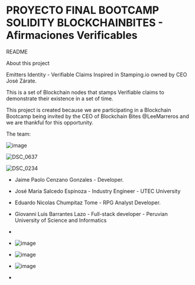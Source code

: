 # PROYECTO FINAL BOOTCAMP SOLIDITY BLOCKCHAINBITES - Afirmaciones Verificables

README

About this project

Emitters Identity  - Verifiable Claims Inspired in Stamping.io owned by CEO José Zárate.

This is a set of Blockchain nodes that stamps Verifiable claims to demonstrate their existence in a set of time.

This project is created because we are participating in a Blockchain Bootcamp being invited by the CEO of Blockchain Bites @LeeMarreros and we are thankful for this opportunity.


The team:

![image](https://github.com/JPCenz/afirmaciones-verificables-dapp/assets/7441208/8e69b241-279e-4d1d-9293-0722e5ba9c68)

![DSC_0637](https://github.com/JPCenz/afirmaciones-verificables-dapp/assets/7441208/d3c4b52d-6032-42ff-baf2-04be05530800)

![DSC_0234](https://github.com/JPCenz/afirmaciones-verificables-dapp/assets/7441208/10ee6f23-8a84-49c7-a533-afd384bdeb93)


- Jaime Paolo Cenzano Gonzales - Developer.
- José Maria Salcedo Espinoza - Industry Engineer - UTEC University
- Eduardo Nicolas Chumpitaz Tome -  RPG Analyst Developer.
- Giovanni Luis Barrantes Lazo - Full-stack developer - Peruvian University of Science and Informatics

- 

-  ![image](https://github.com/JPCenz/afirmaciones-verificables-dapp/assets/7441208/a7fd7a59-91e3-4850-9fe3-bb79bd5c82bd)

-  ![image](https://github.com/JPCenz/afirmaciones-verificables-dapp/assets/7441208/0053601e-12b7-4929-8c3b-5438af39fc14)

-  ![image](https://github.com/JPCenz/afirmaciones-verificables-dapp/assets/7441208/a6d923f5-e27b-4d88-9e70-fbaf0673349b)

-  


